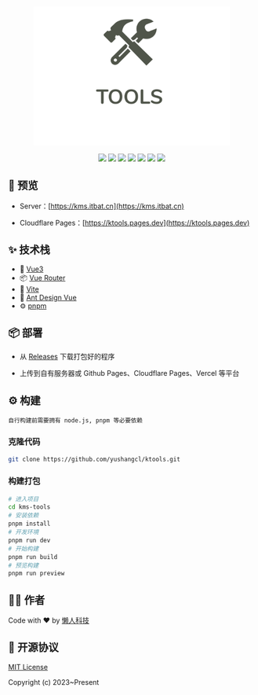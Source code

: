 <p align="center">
    <img width="400" src="./src/assets/icons/logo-readme.svg">
</p>
<div align="center">


[![](https://flat.badgen.net/github/release/yushangcl/ktools)](https://github.com/yushangcl/ktools/releases)
[![](https://flat.badgen.net/github/stars/yushangcl/ktools)](https://github.com/yushangcl/ktools/stargazers)
[![](https://flat.badgen.net/github/forks/yushangcl/ktools)](https://github.com/yushangcl/ktools/network/members)
[![](https://flat.badgen.net/github/commits/yushangcl/ktools)](https://github.com/yushangcl/ktools/commits)
[![](https://flat.badgen.net/github/issues/yushangcl/ktools)](https://github.com/yushangcl/ktools/issues)
[![](https://flat.badgen.net/github/watchers/yushangcl/ktools)](https://github.com/yushangcl/ktools/watchers)
[![](https://flat.badgen.net/github/license/yushangcl/ktools)](https://github.com/yushangcl/ktools/blob/master/LICENSE)

</div>

## 📸 预览

- Server：[https://kms.itbat.cn](https://kms.itbat.cn)

- Cloudflare Pages：[https://ktools.pages.dev](https://ktools.pages.dev)


## ✨ 技术栈

- 🌈 [Vue3](https://github.com/vuejs/core)
- 📦 [Vue Router](https://github.com/vuejs/vue-router)
- 🚀 [Vite](https://github.com/vitejs/vite)
- 🎨 [Ant Design Vue](https://github.com/vueComponent/ant-design-vue)
- ⚙️ [pnpm](https://github.com/pnpm/pnpm)

## 📦 部署


- 从 [Releases](https://github.com/yushangcl/ktools/releases) 下载打包好的程序

- 上传到自有服务器或 Github Pages、Cloudflare Pages、Vercel 等平台

## ⚙️ 构建

```
自行构建前需要拥有 node.js, pnpm 等必要依赖
```

### 克隆代码

```bash
git clone https://github.com/yushangcl/ktools.git
```

### 构建打包

```bash
# 进入项目
cd kms-tools
# 安装依赖
pnpm install
# 开发环境
pnpm run dev
# 开始构建
pnpm run build
# 预览构建
pnpm run preview
```

## 🧑‍💻 作者

Code with ❤️ by [懒人科技](https://itbat.cn '懒人科技')

## 📜 开源协议

[MIT License](./LICENSE 'MIT License')

Copyright (c) 2023~Present
